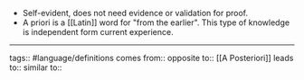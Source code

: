 - Self-evident, does not need evidence or validation for proof. 
- A priori is a [[Latin]] word for "from the earlier". This type of knowledge is independent form current experience.



***
tags:: #language/definitions 
comes from::
opposite to:: [[A Posteriori]]
leads to::
similar to::

